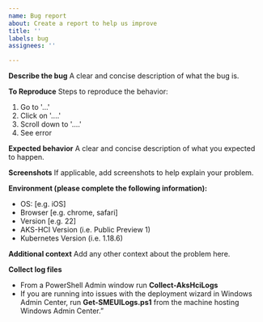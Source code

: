 ```yaml
---
name: Bug report
about: Create a report to help us improve
title: ''
labels: bug
assignees: ''

---
```


**Describe the bug**
A clear and concise description of what the bug is.

**To Reproduce**
Steps to reproduce the behavior:
1. Go to '...'
2. Click on '....'
3. Scroll down to '....'
4. See error

**Expected behavior**
A clear and concise description of what you expected to happen.

**Screenshots**
If applicable, add screenshots to help explain your problem.

**Environment (please complete the following information):**
- OS: [e.g. iOS]
- Browser [e.g. chrome, safari]
- Version [e.g. 22]
- AKS-HCI Version (i.e. Public Preview 1)
- Kubernetes Version (i.e. 1.18.6)

**Additional context**
Add any other context about the problem here.


**Collect log files**
- From a PowerShell Admin window run **Collect-AksHciLogs**
- If you are running into issues with the deployment wizard in Windows Admin Center, run 
**Get-SMEUILogs.ps1** from the machine hosting Windows Admin Center.”
